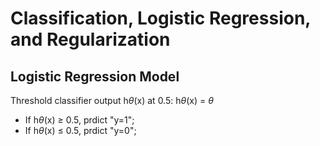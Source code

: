 # Classification, Logistic Regression, and Regularization
## Logistic Regression Model
Threshold classifier output h$\theta$(x) at 0.5:
h$\theta$(x) = $\theta$ 
 * If h$\theta$(x) $\geq$ 0.5, prdict "y=1";
 * If h$\theta$(x) $\leq$ 0.5, prdict "y=0";
